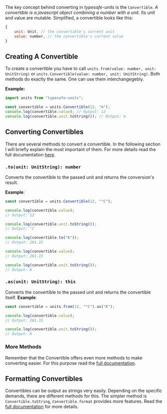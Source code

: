 The key concept behind converting in _typesafe-units_ is the `Convertible`.
_A convertible is a javascript object combining a number with a unit._ Its unit and value are mutable.
Simplified, a convertible looks like this:

```javascript
{
    unit: Unit, // the convertible's current unit
    value: number, // the convertible's current value
}
```

## Creating A Convertible

To create a convertible you have to call `units.from(value: number, unit: UnitString)` or `units.Convertible(value: number, unit: UnitString)`. Both methods do exactly the same. One can use them interchangegebly.

**Example:**

```typescript
import units from "typesafe-units";

const convertible = units.Convertible(12, "m");
console.log(convertible.value); // Output: 12
console.log(convertible.unit.toString()); // Output: m
```

## Converting Convertibles

There are several methods to convert a convertible. In the following section I will briefly explain the most important of them. For more details read the full documentation [here](https://harrydehix.github.io/typesafe-units/).

### `.to(unit: UnitString): number`

Converts the convertible to the passed unit and returns the conversion's result.

**Example**:

```typescript
const convertible = units.Convertible(12, "°C");

console.log(convertible.value);
// Output: 12

console.log(convertible.unit.toString());
// Output: °C

console.log(convertible.to("K"));
// Output: 261.15

console.log(convertible.value);
// Output: 261.15

console.log(convertible.unit.toString());
// Output: K
```

### `.as(unit: UnitString): this`

Converts the convertible to the passed unit and returns the convertible itself.
**Example**:

```typescript
const convertible = units.from(12, "°C").as("K");

console.log(convertible.value);
// Output: 261.15

console.log(convertible.unit.toString());
// Output: K
```

### More Methods

Remember that the Convertible offers even more methods to make converting easier. For this purpose read the [full documentation](https://harrydehix.github.io/typesafe-units/).

## Formatting Convertibles

Convertibles can be output as strings very easily. Depending on the specific demands, there are different methods for this. The simpler method is `Convertible.toString`, `Convertible.format` provides more features. Read the [full documentation](https://harrydehix.github.io/typesafe-units/) for more details.
